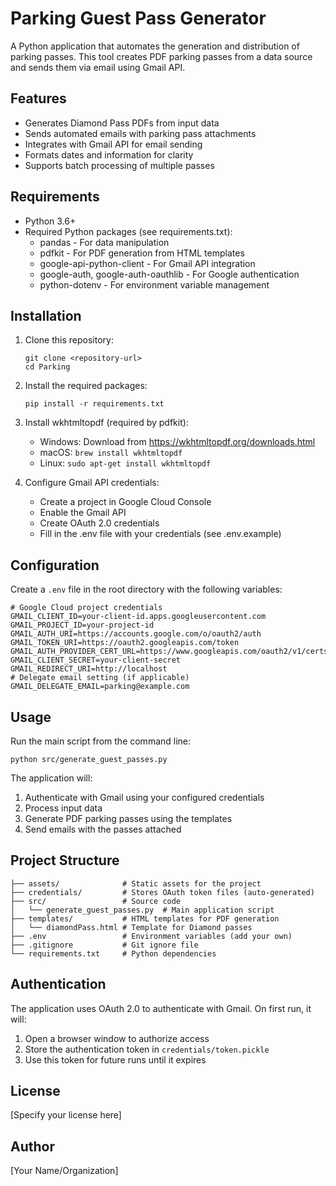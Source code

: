 # Parking Guest Pass Generator

A Python application that automates the generation and distribution of parking passes. This tool creates PDF parking passes from a data source and sends them via email using Gmail API.

## Features

- Generates Diamond Pass PDFs from input data
- Sends automated emails with parking pass attachments
- Integrates with Gmail API for email sending
- Formats dates and information for clarity
- Supports batch processing of multiple passes

## Requirements

- Python 3.6+
- Required Python packages (see requirements.txt):
  - pandas - For data manipulation
  - pdfkit - For PDF generation from HTML templates
  - google-api-python-client - For Gmail API integration
  - google-auth, google-auth-oauthlib - For Google authentication
  - python-dotenv - For environment variable management

## Installation

1. Clone this repository:

   ```
   git clone <repository-url>
   cd Parking
   ```

2. Install the required packages:

   ```
   pip install -r requirements.txt
   ```

3. Install wkhtmltopdf (required by pdfkit):

   - Windows: Download from https://wkhtmltopdf.org/downloads.html
   - macOS: `brew install wkhtmltopdf`
   - Linux: `sudo apt-get install wkhtmltopdf`

4. Configure Gmail API credentials:
   - Create a project in Google Cloud Console
   - Enable the Gmail API
   - Create OAuth 2.0 credentials
   - Fill in the .env file with your credentials (see .env.example)

## Configuration

Create a `.env` file in the root directory with the following variables:

```
# Google Cloud project credentials
GMAIL_CLIENT_ID=your-client-id.apps.googleusercontent.com
GMAIL_PROJECT_ID=your-project-id
GMAIL_AUTH_URI=https://accounts.google.com/o/oauth2/auth
GMAIL_TOKEN_URI=https://oauth2.googleapis.com/token
GMAIL_AUTH_PROVIDER_CERT_URL=https://www.googleapis.com/oauth2/v1/certs
GMAIL_CLIENT_SECRET=your-client-secret
GMAIL_REDIRECT_URI=http://localhost
# Delegate email setting (if applicable)
GMAIL_DELEGATE_EMAIL=parking@example.com
```

## Usage

Run the main script from the command line:

```
python src/generate_guest_passes.py
```

The application will:

1. Authenticate with Gmail using your configured credentials
2. Process input data
3. Generate PDF parking passes using the templates
4. Send emails with the passes attached

## Project Structure

```
├── assets/              # Static assets for the project
├── credentials/         # Stores OAuth token files (auto-generated)
├── src/                 # Source code
│   └── generate_guest_passes.py  # Main application script
├── templates/           # HTML templates for PDF generation
│   └── diamondPass.html # Template for Diamond passes
├── .env                 # Environment variables (add your own)
├── .gitignore           # Git ignore file
└── requirements.txt     # Python dependencies
```

## Authentication

The application uses OAuth 2.0 to authenticate with Gmail. On first run, it will:

1. Open a browser window to authorize access
2. Store the authentication token in `credentials/token.pickle`
3. Use this token for future runs until it expires

## License

[Specify your license here]

## Author

[Your Name/Organization]
